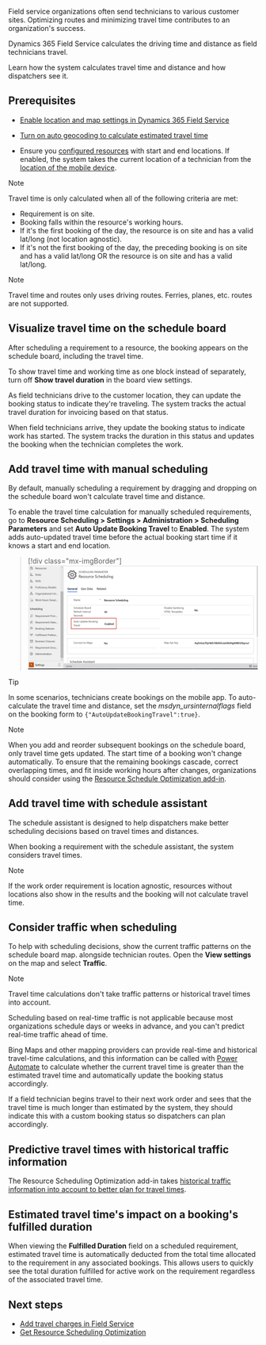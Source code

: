 Field service organizations often send technicians to various customer sites. Optimizing routes and minimizing travel time contributes to an organization's success.

Dynamics 365 Field Service calculates the driving time and distance as field technicians travel.

Learn how the system calculates travel time and distance and how dispatchers see it.

## Prerequisites

- [Enable location and map settings in Dynamics 365 Field Service](../../field-service/field-service-maps-address-locations.md)

- [Turn on auto geocoding to calculate estimated travel time](../../field-service/turn-on-auto-geocoding.md)

- Ensure you [configured resources](../../field-service/set-up-bookable-resources.md) with start and end locations. If enabled, the system takes the current location of a technician from the [location of the mobile device](../../field-service/mobile-powerapp-location-auditing.md).

> [!NOTE]
> Travel time is only calculated when all of the following criteria are met:
> - Requirement is on site.
> - Booking falls within the resource's working hours.
> - If it's the first booking of the day, the resource is on site and has a valid lat/long (not location agnostic).
> - If it's not the first booking of the day, the preceding booking is on site and has a valid lat/long OR the resource is on site and has a valid lat/long.

> [!NOTE]
> Travel time and routes only uses driving routes. Ferries, planes, etc. routes are not supported. 

## Visualize travel time on the schedule board

After scheduling a requirement to a resource, the booking appears on the schedule board, including the travel time.

To show travel time and working time as one block instead of separately, turn off **Show travel duration** in the board view settings.

As field technicians drive to the customer location, they can update the booking status to indicate they're traveling. The system tracks the actual travel duration for invoicing based on that status.

When field technicians arrive, they update the booking status to indicate work has started. The system tracks the duration in this status and updates the booking when the technician completes the work.

## Add travel time with manual scheduling

By default, manually scheduling a requirement by dragging and dropping on the schedule board won't calculate travel time and distance.

To enable the travel time calculation for manually scheduled requirements, go to **Resource Scheduling > Settings > Administration > Scheduling Parameters** and set **Auto Update Booking Travel** to **Enabled**. The system adds auto-updated travel time before the actual booking start time if it knows a start and end location.

> [!div class="mx-imgBorder"]
> ![Screenshot of auto update booking travel.](../../field-service/media/scheduling-manual-travel-update-enable.png)

> [!TIP]
> In some scenarios, technicians create bookings on the mobile app. To auto-calculate the travel time and distance, set the *msdyn_ursinternalflags* field on the booking form to `{"AutoUpdateBookingTravel":true}`.

> [!NOTE]
> When you add and reorder subsequent bookings on the schedule board, only travel time gets updated. The start time of a booking won't change automatically. To ensure that the remaining bookings cascade, correct overlapping times, and fit inside working hours after changes, organizations should consider using the [Resource Schedule Optimization add-in](../../field-service/rso-overview.md).

## Add travel time with schedule assistant

The schedule assistant is designed to help dispatchers make better scheduling decisions based on travel times and distances.

When booking a requirement with the schedule assistant, the system considers travel times.

> [!NOTE]
> If the work order requirement is location agnostic, resources without locations also show in the results and the booking will not calculate travel time.

## Consider traffic when scheduling

To help with scheduling decisions, show the current traffic patterns on the schedule board map. alongside technician routes. Open the **View settings** on the map and select **Traffic**.

> [!NOTE]
> Travel time calculations don't take traffic patterns or historical travel times into account.

Scheduling based on real-time traffic is not applicable because most organizations schedule days or weeks in advance, and you can't predict real-time traffic ahead of time. 

Bing Maps and other mapping providers can provide real-time and historical travel-time calculations, and this information can be called with [Power Automate](https://flow.microsoft.com/galleries/public/templates/71e9c3773102499fafba51edf94ebbd7/get-travel-time-and-distance-in-current-traffic-to-reach-the-destination/) to calculate whether the current travel time is greater than the estimated travel time and automatically update the booking status accordingly.

If a field technician begins travel to their next work order and sees that the travel time is much longer than estimated by the system, they should indicate this with a custom booking status so dispatchers can plan accordingly.

## Predictive travel times with historical traffic information

The Resource Scheduling Optimization add-in takes [historical traffic information into account to better plan for travel times](../../field-service/rso-predictive-travel.md).

## Estimated travel time's impact on a booking's fulfilled duration

When viewing the **Fulfilled Duration** field on a scheduled requirement, estimated travel time is automatically deducted from the total time allocated to the requirement in any associated bookings. This allows users to quickly see the total duration fulfilled for active work on the requirement regardless of the associated travel time. 

## Next steps

- [Add travel charges in Field Service](../../field-service/travel-charges.md)
- [Get Resource Scheduling Optimization](../../field-service/rso-get-install.md)
